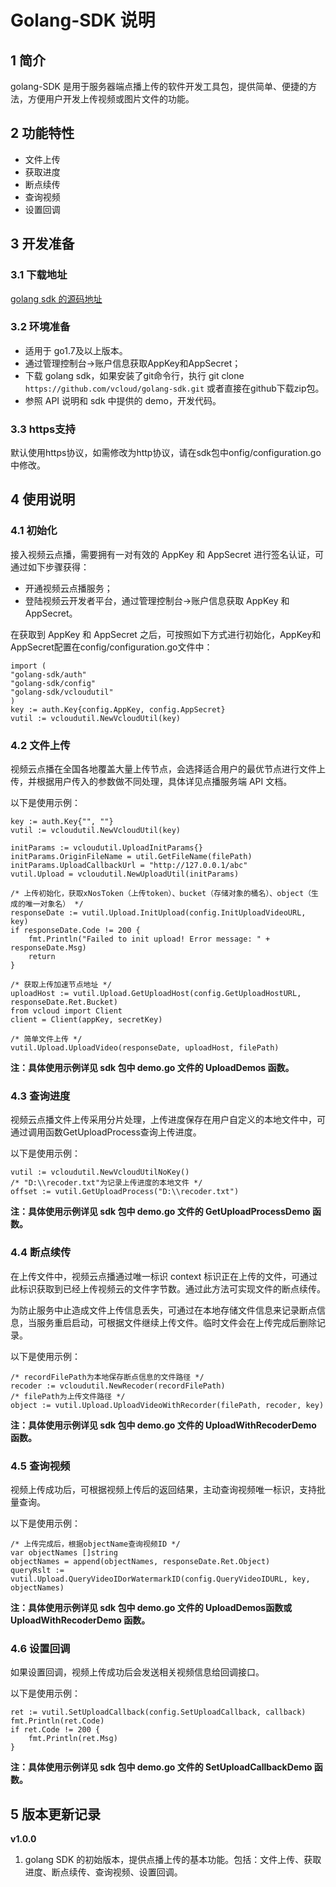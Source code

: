 # Golang-SDK 说明

## 1 简介

golang-SDK 是用于服务器端点播上传的软件开发工具包，提供简单、便捷的方法，方便用户开发上传视频或图片文件的功能。

## 2 功能特性

- 文件上传
- 获取进度
- 断点续传
- 查询视频
- 设置回调

## 3 开发准备

### 3.1 下载地址

[golang sdk 的源码地址](https://github.com/vcloud163/golang-sdk.git "golang sdk 的源码地址")

### 3.2 环境准备

- 适用于 go1.7及以上版本。
- 通过管理控制台->账户信息获取AppKey和AppSecret；
- 下载 golang sdk，如果安装了git命令行，执行 git clone `https://github.com/vcloud/golang-sdk.git` 或者直接在github下载zip包。
- 参照 API 说明和 sdk 中提供的 demo，开发代码。


### 3.3 https支持

默认使用https协议，如需修改为http协议，请在sdk包中onfig/configuration.go中修改。

## 4 使用说明

### 4.1 初始化

接入视频云点播，需要拥有一对有效的 AppKey 和 AppSecret 进行签名认证，可通过如下步骤获得：

- 开通视频云点播服务；
- 登陆视频云开发者平台，通过管理控制台->账户信息获取 AppKey 和 AppSecret。

在获取到 AppKey 和 AppSecret 之后，可按照如下方式进行初始化，AppKey和AppSecret配置在config/configuration.go文件中：

    import (
	"golang-sdk/auth"
	"golang-sdk/config"
	"golang-sdk/vcloudutil"
    )
	key := auth.Key{config.AppKey, config.AppSecret}
	vutil := vcloudutil.NewVcloudUtil(key)

### 4.2 文件上传

视频云点播在全国各地覆盖大量上传节点，会选择适合用户的最优节点进行文件上传，并根据用户传入的参数做不同处理，具体详见点播服务端 API 文档。

以下是使用示例：

	key := auth.Key{"", ""}
	vutil := vcloudutil.NewVcloudUtil(key)

	initParams := vcloudutil.UploadInitParams{}
	initParams.OriginFileName = util.GetFileName(filePath)
	initParams.UploadCallbackUrl = "http://127.0.0.1/abc"
	vutil.Upload = vcloudutil.NewUploadUtil(initParams)
	
    /* 上传初始化，获取xNosToken（上传token）、bucket（存储对象的桶名）、object（生成的唯一对象名） */
	responseDate := vutil.Upload.InitUpload(config.InitUploadVideoURL, key)
	if responseDate.Code != 200 {
		fmt.Println("Failed to init upload! Error message: " + responseDate.Msg)
		return
	}
	
    /* 获取上传加速节点地址 */
	uploadHost := vutil.Upload.GetUploadHost(config.GetUploadHostURL, responseDate.Ret.Bucket)
	from vcloud import Client
	client = Client(appKey, secretKey)
	
    /* 简单文件上传 */
	vutil.Upload.UploadVideo(responseDate, uploadHost, filePath)


**注：具体使用示例详见 sdk 包中 demo.go 文件的 UploadDemos 函数。**

### 4.3 查询进度

视频云点播文件上传采用分片处理，上传进度保存在用户自定义的本地文件中，可通过调用函数GetUploadProcess查询上传进度。

以下是使用示例：
	
	vutil := vcloudutil.NewVcloudUtilNoKey()
	/* "D:\\recoder.txt"为记录上传进度的本地文件 */
	offset := vutil.GetUploadProcess("D:\\recoder.txt")


**注：具体使用示例详见 sdk 包中 demo.go 文件的 GetUploadProcessDemo 函数。**

### 4.4 断点续传

在上传文件中，视频云点播通过唯一标识 context 标识正在上传的文件，可通过此标识获取到已经上传视频云的文件字节数。通过此方法可实现文件的断点续传。

为防止服务中止造成文件上传信息丢失，可通过在本地存储文件信息来记录断点信息，当服务重启启动，可根据文件继续上传文件。临时文件会在上传完成后删除记录。

以下是使用示例：
    
    /* recordFilePath为本地保存断点信息的文件路径 */
	recoder := vcloudutil.NewRecoder(recordFilePath)
	/* filePath为上传文件路径 */
	object := vutil.Upload.UploadVideoWithRecorder(filePath, recoder, key)
	
**注：具体使用示例详见 sdk 包中 demo.go 文件的 UploadWithRecoderDemo 函数。**

### 4.5 查询视频

视频上传成功后，可根据视频上传后的返回结果，主动查询视频唯一标识，支持批量查询。

以下是使用示例：

	/* 上传完成后，根据objectName查询视频ID */
	var objectNames []string
	objectNames = append(objectNames, responseDate.Ret.Object)
	queryRslt := vutil.Upload.QueryVideoIDorWatermarkID(config.QueryVideoIDURL, key, objectNames)

**注：具体使用示例详见 sdk 包中 demo.go 文件的 UploadDemos函数或 UploadWithRecoderDemo 函数。**

### 4.6 设置回调

如果设置回调，视频上传成功后会发送相关视频信息给回调接口。

以下是使用示例：

	ret := vutil.SetUploadCallback(config.SetUploadCallback, callback)
	fmt.Println(ret.Code)
	if ret.Code != 200 {
		fmt.Println(ret.Msg)
	}

**注：具体使用示例详见 sdk 包中 demo.go 文件的 SetUploadCallbackDemo 函数。**

## 5 版本更新记录

**v1.0.0**

1. golang SDK 的初始版本，提供点播上传的基本功能。包括：文件上传、获取进度、断点续传、查询视频、设置回调。
